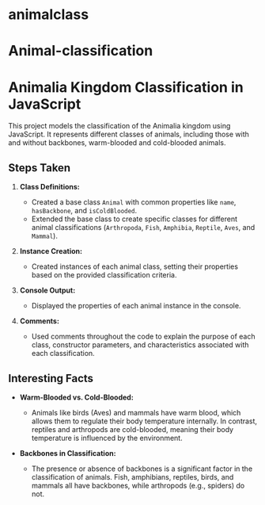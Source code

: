 # animalclass
# Animal-classification
# Animalia Kingdom Classification in JavaScript

This project models the classification of the Animalia kingdom using JavaScript. It represents different classes of animals, including those with and without backbones, warm-blooded and cold-blooded animals.

## Steps Taken

1. **Class Definitions:**
   - Created a base class `Animal` with common properties like `name`, `hasBackbone`, and `isColdBlooded`.
   - Extended the base class to create specific classes for different animal classifications (`Arthropoda`, `Fish`, `Amphibia`, `Reptile`, `Aves`, and `Mammal`).

2. **Instance Creation:**
   - Created instances of each animal class, setting their properties based on the provided classification criteria.

3. **Console Output:**
   - Displayed the properties of each animal instance in the console.

4. **Comments:**
   - Used comments throughout the code to explain the purpose of each class, constructor parameters, and characteristics associated with each classification.

## Interesting Facts

- **Warm-Blooded vs. Cold-Blooded:**
  - Animals like birds (Aves) and mammals have warm blood, which allows them to regulate their body temperature internally. In contrast, reptiles and arthropods are cold-blooded, meaning their body temperature is influenced by the environment.

- **Backbones in Classification:**
  - The presence or absence of backbones is a significant factor in the classification of animals. Fish, amphibians, reptiles, birds, and mammals all have backbones, while arthropods (e.g., spiders) do not.

